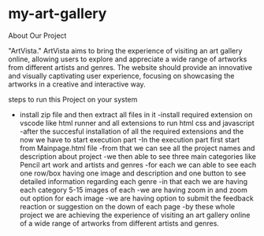 # my-art-gallery
About Our Project

"ArtVista." ArtVista aims to bring the experience of visiting an art gallery online, 
allowing users to explore and appreciate a wide range of artworks from different artists and genres.
The website should provide an innovative and visually captivating user experience, 
focusing on showcasing the artworks in a creative and interactive way.

steps to run this Project on your system

- install zip file and then extract all files in it
-install required extension on vscode like html runner and all extensions to run html css and javascript
-after the succesful installation of all the required extensions and the now we have to start execution part
-In the execution part first start from Mainpage.html file 
-from that we can see all the project names and description about project 
-we then able to see three main categories like Pencil art work and artists and genres 
-for each we can able to see each one row/box having one image and description and one button to see detailed information regarding each genre 
-in that each we are having each category 5-15 images of each 
-we are having zoom in and zoom out option for each image
-we are having option to submit the feedback reaction or suggestion on the down of each page
-by these whole project we are achieving the experience of visiting an art gallery online of a wide range of artworks
        from different artists and genres.